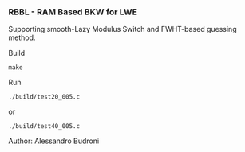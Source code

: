 ### RBBL - RAM Based BKW for LWE

Supporting smooth-Lazy Modulus Switch and FWHT-based guessing method.

Build
```
make
```
Run
```
./build/test20_005.c
```
or
```
./build/test40_005.c
```

Author: Alessandro Budroni
